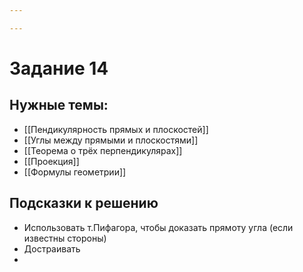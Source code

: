 ```yaml
---

---
```

# Задание 14
## Нужные темы:
- [[Пендикулярность прямых и плоскостей]]
- [[Углы между прямыми и плоскостями]]
- [[Теорема о трёх перпендикулярах]]
- [[Проекция]]
- [[Формулы геометрии]]
## Подсказки к решению
- Использовать т.Пифагора, чтобы доказать прямоту угла (если известны стороны)
- Достраивать
- 

